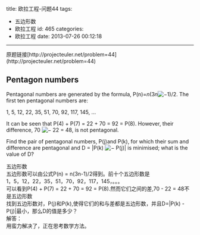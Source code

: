 title: 欧拉工程-问题44
tags:
  - 五边形数
  - 欧拉工程
id: 465
categories:
  - 欧拉工程
date: 2013-07-26 00:12:18
---

<div>原题链接[http://projecteuler.net/problem=44](http://projecteuler.net/problem=44)</div>
<div>

## Pentagon numbers

Pentagonal numbers are generated by the formula, P(n)=<var>n</var>(3<var>n</var>![−](http://projecteuler.net/images/symbol_minus.gif)1)/2\. The first ten pentagonal numbers are:

1, 5, 12, 22, 35, 51, 70, 92, 117, 145, ...

It can be seen that P(4) + P(7) = 22 + 70 = 92 = P(8). However, their difference, 70 ![−](http://projecteuler.net/images/symbol_minus.gif) 22 = 48, is not pentagonal.

Find the pair of pentagonal numbers, P(j)and P(k), for which their sum and difference are pentagonal and D = |P(k) ![−](http://projecteuler.net/images/symbol_minus.gif) P(j)| is minimised; what is the value of D?
<div></div>
<div>五边形数</div>
<div>五边形数可以由公式P(n) = n(3n-1)/2得到。前十个五边形数是</div>
</div>
<div>1，5，12，22，35，51，70，92，117，145，。。。</div>
<div>可以看到P(4) + P(7) = 22 + 70 = 92 = P(8).然而它们之间的差,70 - 22 = 48不是五边形数</div>
<div>找到五边形数对，P(j)和P(k),使得它们的和与差都是五边形数，并且D=|P(k) - P(j)|最小，那么D的值是多少？</div>
<div></div>
<div>解答：</div>
<div>用蛮力解决了，正在思考数学方法。</div>